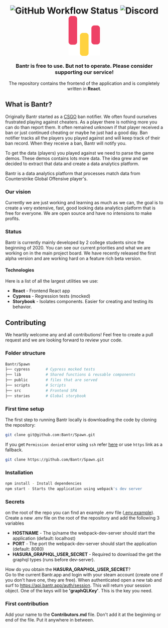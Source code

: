 <h1 align="center">
  <img alt="GitHub Workflow Status" src="https://img.shields.io/github/workflow/status/Bantr/Koyi/Node.js%20CI">
 <img alt="Discord" src="https://img.shields.io/discord/626436103573864448?label=Discord">
  <br/>
  <a href="https://bantr.app">
    <img src="https://github.com/Bantr/Spawn/blob/master/public/static/assets/icon/4x/color-combo-2%404x.png" align="center" alt="Bantr" width="100"/>
  </a>
</h1>

<h3 align="center">Bantr is free to use. But not to operate. Please consider supporting our service!</h3>
<p align="center">The repository contains the frontend of the application and is completely written in <strong>React</strong>.</p>

## What is Bantr?
Originally Bantr started as a [CSGO](https://store.steampowered.com/app/730/CounterStrike_Global_Offensive/) ban notifier. We often found ourselves frustrated playing against cheaters. As a player there is nothing more you can do than report them. It often remained unknown if that player received a ban or just continued cheating or maybe he just had a good day. Ban notifier tracks all the players you played against and will keep track of their ban record. When they receive a ban, Bantr will notify you.

To get the data (players) you played against we need to parse the game demos. These demos contains lots more data. The idea grew and we decided to extract that data and create a data analytics platform. 

Bantr is a data analytics platform that processes match data from Counterstrike Global Offensive player's. 
### Our vision
Currently we are just working and learning as much as we can, the goal is to create a very extensive, fast, good looking data analytics platform that is free for everyone. We are open source and have no intensions to make profits.

### Status
Bantr is currently mainly developed by 2 college students since the beginning of 2020. You can see our current priorities and what we are working on in the main project board. We have recently released the first alpha version and are working hard on a feature rich beta version.

#### Technologies
Here is a list of all the largest utilities we use:

- **React** - Frontend React app
- **Cypress** - Regression tests (mocked)
- **Storybook** - Isolates components. Easier for creating and testing its behavior.

## Contributing
We heartily welcome any and all contributions! Feel free to create a pull request and we are looking forward to review your code.

### Folder structure
```sh
Bantr/Spawn
├── cypress       # Cypress mocked tests
├── lib           # Shared functions & reusable components
├── public        # files that are served 
├── scripts       # Scripts 
├── src           # Frontend SPA
├── stories       # Global storybook
```

### First time setup
The first step to running Bantr locally is downloading the code by cloning the repository:
```sh
git clone git@github.com:Bantr/Spawn.git
```
 If you get `Permission denied` error using `ssh` refer [here](https://help.github.com/articles/error-permission-denied-publickey/)
or use `https` link as a fallback.
```sh
git clone https://github.com/Bantr/Spawn.git
```

### Installation
```sh
npm install - Install dependencies
npm start - Starts the application using webpack's dev server
```

### Secrets
on the root of the repo you can find an example .env file ([.env.example](https://github.com/Bantr/Spawn/blob/master/.env.example)). Create a new .env file on the root of the repository and add the following 3 variables
- **HOSTNAME** - The ip/name the webpack-dev-server should start the application (default: localhost)
- **PORT** - The port the webpack-dev-server should start the application (default: 8080)
- **HASURA_GRAPHQL_USER_SECRET** - Required to download the get the graphql types (runs before dev-server).

How do you obtain the **HASURA_GRAPHQL_USER_SECRET**? <br/> Go to the current Bantr.app and login with your steam account (create one if you don't have one, they are free). When authenticated open a new tab and surf to https://api.bantr.app/auth/session. This will return your session object. One of the keys will be **'graphQLKey'**. This is the key you need.

### First contribution
Add your name to the **Contributors.md** file. Don't add it at the beginning or end of the file. Put it anywhere in between.




